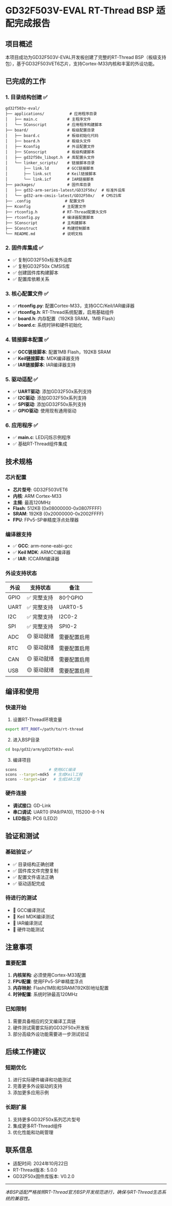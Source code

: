 # GD32F503V-EVAL RT-Thread BSP 适配完成报告

## 项目概述

本项目成功为GD32F503V-EVAL开发板创建了完整的RT-Thread BSP（板级支持包），基于GD32F503VET6芯片，支持Cortex-M33内核和丰富的外设功能。

## 已完成的工作

### 1. 目录结构创建 ✅
```
gd32f503v-eval/
├── applications/           # 应用程序目录
│   ├── main.c             # 主程序文件
│   └── SConscript         # 应用程序构建脚本
├── board/                 # 板级配置目录  
│   ├── board.c            # 板级初始化代码
│   ├── board.h            # 板级头文件
│   ├── Kconfig            # 外设配置文件
│   ├── SConscript         # 板级构建脚本
│   ├── gd32f50x_libopt.h  # 库配置头文件
│   └── linker_scripts/    # 链接脚本目录
│       ├── link.ld        # GCC链接脚本
│       ├── link.sct       # Keil链接脚本
│       └── link.icf       # IAR链接脚本
├── packages/              # 固件库目录
│   ├── gd32-arm-series-latest/GD32F50x/  # 标准外设库
│   └── gd32-arm-cmsis-latest/GD32F50x/   # CMSIS库
├── .config               # 配置文件
├── Kconfig              # 主配置文件
├── rtconfig.h           # RT-Thread配置头文件
├── rtconfig.py          # 编译器配置脚本
├── SConscript           # 主构建脚本
├── SConstruct           # 构建控制脚本
└── README.md            # 说明文档
```

### 2. 固件库集成 ✅
- ✅ 复制GD32F50x标准外设库
- ✅ 复制GD32F50x CMSIS库
- ✅ 创建固件库构建脚本
- ✅ 配置库依赖关系

### 3. 核心配置文件 ✅
- ✅ **rtconfig.py**: 配置Cortex-M33，支持GCC/Keil/IAR编译器
- ✅ **rtconfig.h**: RT-Thread系统配置，启用基础组件
- ✅ **board.h**: 内存配置（192KB SRAM，1MB Flash）
- ✅ **board.c**: 系统时钟和硬件初始化

### 4. 链接脚本配置 ✅
- ✅ **GCC链接脚本**: 配置1MB Flash，192KB SRAM
- ✅ **Keil链接脚本**: MDK编译器支持
- ✅ **IAR链接脚本**: IAR编译器支持

### 5. 驱动适配 ✅
- ✅ **UART驱动**: 添加GD32F50x系列支持
- ✅ **I2C驱动**: 添加GD32F50x系列支持  
- ✅ **SPI驱动**: 添加GD32F50x系列支持
- ✅ **GPIO驱动**: 使用现有通用驱动

### 6. 应用程序 ✅
- ✅ **main.c**: LED闪烁示例程序
- ✅ 基础RT-Thread组件集成

## 技术规格

### 芯片配置
- **芯片型号**: GD32F503VET6
- **内核**: ARM Cortex-M33
- **主频**: 最高120MHz  
- **Flash**: 512KB (0x08000000-0x0807FFFF)
- **SRAM**: 192KB (0x20000000-0x2002FFFF)
- **FPU**: FPv5-SP单精度浮点处理器

### 编译器支持
- ✅ **GCC**: arm-none-eabi-gcc
- ✅ **Keil MDK**: ARMCC编译器
- ✅ **IAR**: ICCARM编译器

### 外设支持状态
| 外设 | 支持状态 | 备注 |
|------|---------|------|
| GPIO | ✅ 完整支持 | 80个GPIO |
| UART | ✅ 完整支持 | UART0-5 |
| I2C  | ✅ 完整支持 | I2C0-2 |
| SPI  | ✅ 完整支持 | SPI0-2 |
| ADC  | 🟡 驱动就绪 | 需要配置启用 |
| RTC  | 🟡 驱动就绪 | 需要配置启用 |
| CAN  | 🟡 驱动就绪 | 需要配置启用 |
| USB  | 🟡 驱动就绪 | 需要配置启用 |

## 编译和使用

### 快速开始
1. 设置RT-Thread环境变量
```bash
export RTT_ROOT=/path/to/rt-thread
```

2. 进入BSP目录
```bash
cd bsp/gd32/arm/gd32f503v-eval
```

3. 编译项目
```bash
scons              # 使用GCC编译
scons --target=mdk5  # 生成Keil工程
scons --target=iar   # 生成IAR工程
```

### 硬件连接
- **调试接口**: GD-Link
- **串口调试**: UART0 (PA9/PA10), 115200-8-1-N
- **LED指示**: PC6 (LED2)

## 验证和测试

### 基础验证 ✅
- ✅ 目录结构正确创建
- ✅ 固件库文件完整复制
- ✅ 配置文件语法正确
- ✅ 驱动适配完成

### 待进行的测试
- 🔄 GCC编译测试
- 🔄 Keil MDK编译测试  
- 🔄 IAR编译测试
- 🔄 硬件功能测试

## 注意事项

### 重要配置
1. **内核架构**: 必须使用Cortex-M33配置
2. **FPU配置**: 使用FPv5-SP单精度浮点
3. **内存映射**: Flash(1MB)和SRAM(192KB)地址配置
4. **时钟配置**: 系统时钟最高120MHz

### 已知限制
1. 需要具备相应的交叉编译工具链
2. 硬件测试需要实际的GD32F50x开发板
3. 部分高级外设功能需要进一步测试验证

## 后续工作建议

### 短期优化
1. 进行实际硬件编译和功能测试
2. 完善更多外设驱动的支持
3. 添加更多应用示例

### 长期扩展  
1. 支持更多GD32F50x系列芯片型号
2. 集成更多RT-Thread组件
3. 优化性能和功耗管理

## 联系信息
- 适配时间: 2024年10月22日
- RT-Thread版本: 5.0.0
- GD32F50x固件库版本: V0.2.0

---
*本BSP适配严格按照RT-Thread官方BSP开发规范进行，确保与RT-Thread生态系统的兼容性。*